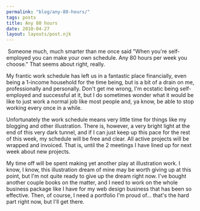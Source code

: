 ```yaml
---
permalink: "blog/any-80-hours/"
tags: posts
title: Any 80 hours
date: 2010-04-27
layout: layouts/post.njk
---
```


&nbsp;Someone much, much smarter than me once said "When you're self-employed you can make your own schedule. Any 80 hours per week you choose." That seems about right, really.

My frantic work schedule has left us in a fantastic place financially, even being a 1-income household for the time being, but is a bit of a drain on me, professionally and personally. Don't get me wrong, I'm ecstatic being self-employed and successful at it, but I do sometimes wonder what it would be like to just work a normal job like most people and, ya know, be able to stop working every once in a while.

Unfortunately the work schedule means very little time for things like my blogging and other illustration. There is, however, a very bright light at the end of this very dark tunnel, and if I can just keep up this pace for the rest of this week, my schedule will be free and clear. All active projects will be wrapped and invoiced. That is, until the 2 meetings I have lined up for next week about new projects.&nbsp;

My time off will be spent making yet another play at illustration work. I know, I know, this illustration dream of mine may be worth giving up at this point, but I'm not quite ready to give up the dream right now. I've bought another couple books on the matter, and I need to work on the whole business package like I have for my web design business that has been so effective. Then, of course, I need a portfolio I'm proud of... that's the hard part right now, but I'll get there.&nbsp;